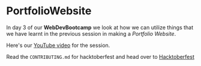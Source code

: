 # PortfolioWebsite

In day 3 of our **WebDevBootcamp** we look at how we can utilize things that we have learnt in the previous session in making a *Portfolio Website*.

Here's our [YouTube video](https://youtu.be/7X-Zd862CG8) for the session.

Read the `CONTRIBUTING.md` for hacktoberfest and head over to [Hacktoberfest](https://hacktoberfest.digitalocean.com/)

